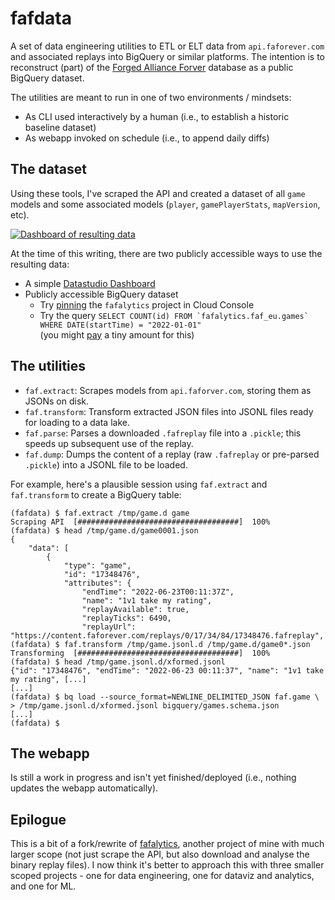 # fafdata

A set of data engineering utilities to ETL or ELT data from `api.faforever.com` and associated replays into BigQuery or similar platforms. The intention is to reconstruct (part) of the [Forged Alliance Forver](http://faforver.com) database as a public BigQuery dataset.

The utilities are meant to run in one of two environments / mindsets:

* As CLI used interactively by a human (i.e., to establish a historic baseline dataset)
* As webapp invoked on schedule (i.e., to append daily diffs)

## The dataset

Using these tools, I've scraped the API and created a dataset of all `game` models and some associated models (`player`, `gamePlayerStats`, `mapVersion`, etc).

[![Dashboard of resulting data](https://user-images.githubusercontent.com/101657/175792157-8cdea1bf-a01e-4a42-afb7-13aeb0b54dbb.png)][Datastudio Dashboard]

At the time of this writing, there are two publicly accessible ways to use the resulting data:

* A simple [Datastudio Dashboard]
* Publicly accessible BigQuery dataset
  * Try [pinning][pinning a project] the `fafalytics` project in Cloud Console
  * Try the query ``SELECT COUNT(id) FROM `fafalytics.faf_eu.games` WHERE DATE(startTime) = "2022-01-01"`` \
    (you might [pay][public query pricing] a tiny amount for this)

[Datastudio Dashboard]: https://datastudio.google.com/reporting/ad26e447-e1fd-4856-b7d0-78447dfcfde7
[pinning a project]: https://cloud.google.com/bigquery/docs/bigquery-web-ui#pinning_adding_a_project
[public query pricing]: https://cloud.google.com/bigquery/public-data#share_a_dataset_with_the_public


## The utilities

* `faf.extract`: Scrapes models from `api.faforver.com`, storing them as JSONs on disk.
* `faf.transform`: Transform extracted JSON files into JSONL files ready for loading to a data lake.
* `faf.parse`: Parses a downloaded `.fafreplay` file into a `.pickle`; this speeds up subsequent use of the replay.
* `faf.dump`: Dumps the content of a replay (raw `.fafreplay` or pre-parsed `.pickle`) into a JSONL file to be loaded.

For example, here's a plausible session using `faf.extract` and `faf.transform` to create a BigQuery table:
```ShellSession
(fafdata) $ faf.extract /tmp/game.d game
Scraping API  [####################################]  100%          
(fafdata) $ head /tmp/game.d/game0001.json 
{
    "data": [
        {
            "type": "game",
            "id": "17348476",
            "attributes": {
                "endTime": "2022-06-23T00:11:37Z",
                "name": "1v1 take my rating",
                "replayAvailable": true,
                "replayTicks": 6490,
                "replayUrl": "https://content.faforever.com/replays/0/17/34/84/17348476.fafreplay",
(fafdata) $ faf.transform /tmp/game.jsonl.d /tmp/game.d/game0*.json
Transforming  [####################################]  100%
(fafdata) $ head /tmp/game.jsonl.d/xformed.jsonl 
{"id": "17348476", "endTime": "2022-06-23 00:11:37", "name": "1v1 take my rating", [...]
[...]
(fafdata) $ bq load --source_format=NEWLINE_DELIMITED_JSON faf.game \
> /tmp/game.jsonl.d/xformed.jsonl bigquery/games.schema.json
[...]
(fafdata) $ 
```
## The webapp

Is still a work in progress and isn't yet finished/deployed (i.e., nothing updates the webapp automatically).

## Epilogue

This is a bit of a fork/rewrite of [fafalytics](https://github.com/yaniv-aknin/fafalytics), another project of mine with much larger scope (not just scrape the API, but also download and analyse the binary replay files). I now think it's better to approach this with three smaller scoped projects - one for data engineering, one for dataviz and analytics, and one for ML.
